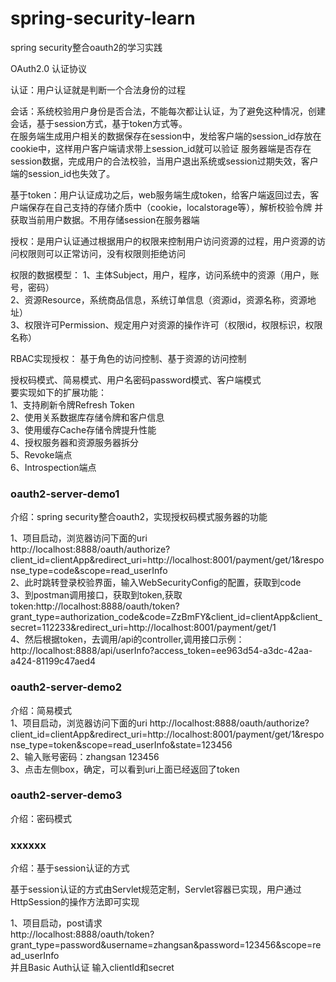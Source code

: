 # spring-security-learn
spring security整合oauth2的学习实践  

OAuth2.0 认证协议  

认证：用户认证就是判断一个合法身份的过程

会话：系统校验用户身份是否合法，不能每次都让认证，为了避免这种情况，创建会话，基于session方式，基于token方式等。  
在服务端生成用户相关的数据保存在session中，发给客户端的session_id存放在cookie中，这样用户客户端请求带上session_id就可以验证
服务器端是否存在session数据，完成用户的合法校验，当用户退出系统或session过期失效，客户端的session_id也失效了。

基于token：用户认证成功之后，web服务端生成token，给客户端返回过去，客户端保存在自己支持的存储介质中（cookie，localstorage等），解析校验令牌
并获取当前用户数据。不用存储session在服务器端

授权：是用户认证通过根据用户的权限来控制用户访问资源的过程，用户资源的访问权限则可以正常访问，没有权限则拒绝访问

权限的数据模型：
1、主体Subject，用户，程序，访问系统中的资源（用户，账号，密码）  
2、资源Resource，系统商品信息，系统订单信息（资源id，资源名称，资源地址）  
3、权限许可Permission、规定用户对资源的操作许可（权限id，权限标识，权限名称）  

RBAC实现授权： 基于角色的访问控制、基于资源的访问控制

 
授权码模式、简易模式、用户名密码password模式、客户端模式  
要实现如下的扩展功能：  
1、支持刷新令牌Refresh Token  
2、使用关系数据库存储令牌和客户信息  
3、使用缓存Cache存储令牌提升性能  
4、授权服务器和资源服务器拆分  
5、Revoke端点  
6、Introspection端点  

### oauth2-server-demo1
介绍：spring security整合oauth2，实现授权码模式服务器的功能  

1、项目启动，浏览器访问下面的uri  
http://localhost:8888/oauth/authorize?client_id=clientApp&redirect_uri=http://localhost:8001/payment/get/1&response_type=code&scope=read_userInfo  
2、此时跳转登录校验界面，输入WebSecurityConfig的配置，获取到code  
3、到postman调用接口，获取到token,获取token:http://localhost:8888/oauth/token?grant_type=authorization_code&code=ZzBmFY&client_id=clientApp&client_secret=112233&redirect_uri=http://localhost:8001/payment/get/1  
4、然后根据token，去调用/api的controller,调用接口示例：http://localhost:8888/api/userInfo?access_token=ee963d54-a3dc-42aa-a424-81199c47aed4

### oauth2-server-demo2 
介绍：简易模式  
1、项目启动，浏览器访问下面的uri 
http://localhost:8888/oauth/authorize?client_id=clientApp&redirect_uri=http://localhost:8001/payment/get/1&response_type=token&scope=read_userInfo&state=123456  
2、输入账号密码：zhangsan 123456  
3、点击左侧box，确定，可以看到uri上面已经返回了token  

### oauth2-server-demo3  
介绍：密码模式  

### xxxxxx
介绍：基于session认证的方式  

基于session认证的方式由Servlet规范定制，Servlet容器已实现，用户通过HttpSession的操作方法即可实现

1、项目启动，post请求    
http://localhost:8888/oauth/token?grant_type=password&username=zhangsan&password=123456&scope=read_userInfo  
并且Basic Auth认证 输入clientId和secret  
  

